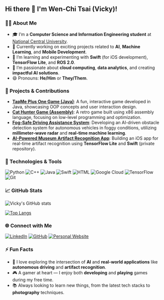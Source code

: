 ## Hi there 👋 I'm Wen-Chi Tsai (Vicky)!

### 👨‍💻 About Me
- 🎓 I’m a **Computer Science and Information Engineering student** at [National Central University](https://www.ncu.edu.tw/en).
- 🔭 Currently working on exciting projects related to **AI**, **Machine Learning**, and **Mobile Development**.
- 🌱 I’m learning and experimenting with **Swift** (for iOS development), **TensorFlow Lite**, and **ROS 2.0**.
- 💬 I’m passionate about **cloud computing**, **data analytics**, and creating **impactful AI solutions**.
- 😄 Pronouns: **He/Him** or **They/Them**.

### 🚀 Projects & Contributions
- **[TapMe Plus One Game (Java)](https://github.com/qiaoyi213/TapMePlusOne)**: A fun, interactive game developed in Java, showcasing OOP concepts and user interaction design.
- **[Cat Hunter Game (Assembly)](https://github.com/vicky0619/cat-hunter)**: A retro game built using x86 assembly language, focusing on low-level programming and optimization.
- **[Fog-Safe Driving Assistance System](https://github.com/vicky0619/mmvAI)**: Developing an AI-driven obstacle detection system for autonomous vehicles in foggy conditions, utilizing **millimeter-wave radar** and **real-time machine learning**.
- **[AI-Powered Museum Artifact Recognition App](https://github.com/vicky0619/museum-exhibition-classification)**: Building an iOS app for real-time artifact recognition using **TensorFlow Lite** and **Swift** (private repository).

### 🔧 Technologies & Tools
![Python](https://img.shields.io/badge/Python-FFD43B?style=flat-square&logo=python&logoColor=blue)
![C++](https://img.shields.io/badge/C++-00599C?style=flat-square&logo=c%2B%2B&logoColor=white)
![Java](https://img.shields.io/badge/Java-007396?style=flat-square&logo=java&logoColor=white)
![Swift](https://img.shields.io/badge/Swift-FA7343?style=flat-square&logo=swift&logoColor=white)
![HTML](https://img.shields.io/badge/HTML-E34F26?style=flat-square&logo=html5&logoColor=white)
![Google Cloud](https://img.shields.io/badge/Google%20Cloud-4285F4?style=flat-square&logo=google-cloud&logoColor=white)
![TensorFlow](https://img.shields.io/badge/TensorFlow-FF6F00?style=flat-square&logo=tensorflow&logoColor=white)
![Git](https://img.shields.io/badge/Git-F05032?style=flat-square&logo=git&logoColor=white)

### 📈 GitHub Stats
![Vicky's GitHub stats](https://github-readme-stats.vercel.app/api?username=vicky0619&show_icons=true&theme=radical)

[![Top Langs](https://github-readme-stats.vercel.app/api/top-langs/?username=vicky0619&layout=compact)](https://github.com/vicky0619)

### 🌐 Connect with Me
[![LinkedIn](https://img.shields.io/badge/LinkedIn-0077B5?style=flat-square&logo=linkedin&logoColor=white)](https://www.linkedin.com/in/wen-chi-tsai-30189524a/)
[![GitHub](https://img.shields.io/badge/GitHub-181717?style=flat-square&logo=github&logoColor=white)](https://github.com/vicky0619)
[![Personal Website](https://img.shields.io/badge/Website-4285F4?style=flat-square&logo=google-chrome&logoColor=white)](https://vicky0619.github.io/)

### ⚡ Fun Facts
- 🌌 I love exploring the intersection of **AI** and **real-world applications** like **autonomous driving** and **artifact recognition**.
- 🎮 A gamer at heart — I enjoy both **developing** and **playing** games during my free time.
- 📚 Always looking to learn new things, from the latest tech stacks to **photography** techniques.

